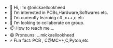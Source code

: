 - 👋 Hi, I’m @mickaellookheed
- 👀 I’m interested in PCBs,Hardware,Softwares etc.
- 🌱 I’m currently learning c# ,c++,c etc
- 💞️ I’m looking to collaborate on group.
- 📫 How to reach me ...
- 😄 Pronouns: ...mickaellookheed
- ⚡ Fun fact: PCB , C@MC++,C,Pyton,etc

<!---
mickaellookheed/mickaellookheed is a ✨ special ✨ repository because its `README.md` (this file) appears on your GitHub profile.
You can click the Preview link to take a look at your changes.
--->
